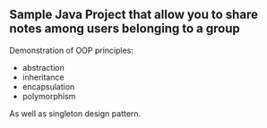 ## Sample Java Project that allow you to share notes among users belonging to a group

Demonstration of OOP principles:
- abstraction
- inheritance
- encapsulation
- polymorphism

As well as singleton design pattern.
